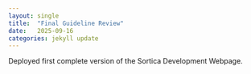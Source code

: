 ```yaml
---
layout: single
title:  "Final Guideline Review"
date:   2025-09-16
categories: jekyll update
---
```


Deployed first complete version of the Sortica Development Webpage.

<img src="{{ site.url }}{{ site.baseurl }}/assets/posts/11-09_1.png" alt="" class="full">